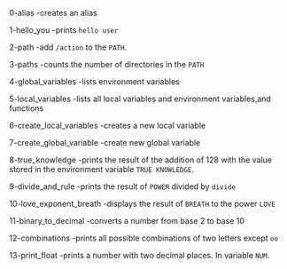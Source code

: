 0-alias -creates an alias

1-hello_you -prints `hello user`

2-path -add `/action` to the `PATH`.

3-paths -counts the number of directories in the `PATH`

4-global_variables -lists environment variables

5-local_variables -lists all local variables and environment variables,and functions

6-create_local_variables -creates a new local variable

7-create_global_variable -create new global variable

8-true_knowledge -prints the result of the addition of 128 with the value stored in the environment
variable `TRUE KNOWLEDGE`.

9-divide_and_rule -prints the result of `POWER` divided by `divide`

10-love_exponent_breath -displays the result of `BREATH` to the power `LOVE`

11-binary_to_decimal -converts a number from base 2 to base 10

12-combinations -prints all possible combinations of two letters except `oo`

13-print_float -prints a number with two decimal places. In variable `NUM`.
